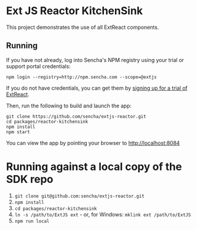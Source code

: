 # Ext JS Reactor KitchenSink

This project demonstrates the use of all ExtReact components.

## Running

If you have not already, log into Sencha's NPM registry using your trial or support portal credentials:

```
npm login --registry=http://npm.sencha.com --scope=@extjs
```

If you do not have credentials, you can get them by [signing up for a trial of ExtReact](https://www.sencha.com/products/extreact/evaluate/).

Then, run the following to build and launch the app:

```
git clone https://github.com/sencha/extjs-reactor.git
cd packages/reactor-kitchensink
npm install
npm start
```

You can view the app by pointing your browser to [http://localhost:8084](http://localhost:8084)

# Running against a local copy of the SDK repo

1. `git clone git@github.com:sencha/extjs-reactor.git`
2. `npm install`
3. `cd packages/reactor-kitchensink`
4. `ln -s /path/to/ExtJS ext` - or, for Windows: `mklink ext /path/to/ExtJS` 
5. `npm run local`

